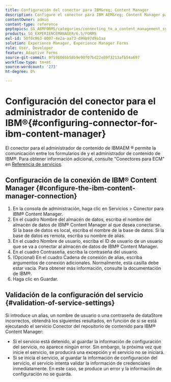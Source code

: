 ```yaml
---
title: Configuración del conector para IBM&reg; Content Manager
description: Configure el conector para IBM AEM&reg; Content Manager para permitir la comunicación entre formularios y IBM& reg; Content Manager.
contentOwner: admin
content-type: reference
geptopics: SG_AEMFORMS/categories/connecting_to_a_content_management_system
products: SG_EXPERIENCEMANAGER/6.5/FORMS
exl-id: 50f0c963-8007-4e2a-aa73-d99b97d9a1aa
solution: Experience Manager, Experience Manager Forms
role: User, Developer
feature: Adaptive Forms
source-git-commit: 9f59606bb58b9e90f07bd22e89f3213afb54a697
workflow-type: tm+mt
source-wordcount: '273'
ht-degree: 0%

---
```


# Configuración del conector para el administrador de contenido de IBM®{#configuring-connector-for-ibm-content-manager}

El conector para el administrador de contenido de IBMAEM ® permite la comunicación entre los formularios de y el administrador de contenido de IBM®. Para obtener información adicional, consulte &quot;Conectores para ECM&quot; en [Referencia de servicios](https://www.adobe.com/go/learn_aemforms_services_63).

## Configuración de la conexión de IBM® Content Manager {#configure-the-ibm-content-manager-connection}

1. En la consola de administración, haga clic en Servicios > Conector para IBM® Content Manager.
1. En el cuadro Nombre del almacén de datos, escriba el nombre del almacén de datos de IBM® Content Manager al que desea conectarse. Si la base de datos es local, escriba el nombre de la base de datos. Si la base de datos es remota, escriba su nombre de alias.
1. En el cuadro Nombre de usuario, escriba el ID de usuario de un usuario que se va a conectar al almacén de datos de IBM® Content Manager.
1. En el cuadro Contraseña, escriba la contraseña del usuario.
1. (Opcional) En el cuadro Cadena de conexión de alias, escriba argumentos de conexión adicionales. Normalmente, esta casilla debe estar vacía. Para obtener más información, consulte la documentación de IBM®.
1. Haga clic en Guardar.

## Validación de la configuración del servicio {#validation-of-service-settings}

Si introduce un alias, un nombre de usuario o una contraseña de dataStore incorrectos, obtendrá los siguientes resultados, en función de si se está ejecutando el servicio Conector del repositorio de contenido para IBM® Content Manager:

* Si el servicio está detenido, al guardar la información de configuración del servicio, no aparece ningún error. Sin embargo, la próxima vez que inicie el servicio, se producirá una excepción y el servicio no se iniciará.
* Si se inicia el servicio, al guardar la información de configuración del servicio, el servicio intenta validar la información de credenciales inmediatamente. En este caso, se produce un error y la información de configuración no se guarda.

